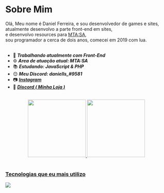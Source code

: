 <h1>Sobre Mim</h1>
Olá, Meu nome é Daniel Ferreira, e sou desenvolvedor de games e sites, </br> atualmente desenvolvo a parte front-end em sites, </br> e desenvolvo resources para <a href="https://multitheftauto.com/">MTA:SA</a>, </br> sou programador a cerca de dois anos, comecei em 2019 com lua. 
<br>
<br>

- 🎨 ***Trabalhando atualmente com Front-End*** 
- ⚙️ ***Area de atuação atual: MTA:SA***
- 📚 ***Estudando: JavaScript & PHP*** 
- 😊 ***Meu Discord: daniells_#9581***
- 📷 ***<a href="https://www.instagram.com/daniells.lua/">Instagram</a>***
- 🛒 ***<a href="https://discord.gg/DdQVf6yjHw">Discord ( Minha Loja )</a>***


<br>

<div>

<div align="center">
  <a href="https://github.com/daniells56">
  <img height="180em" src="https://github-readme-stats.vercel.app/api?username=daniells56&show_icons=true&theme=dracula&include_all_commits=true&count_private=true"/>
  <img height="180em" src="https://github-readme-stats.vercel.app/api/top-langs/?username=daniells56&layout=compact&langs_count=7&theme=dracula"/>
</div>

</div>

<br>

### Tecnologias que eu mais utilizo

<img src="https://github-readme-stats.vercel.app/api/top-langs/?username=daniells56&langs_count=7&theme=dracula"/>
